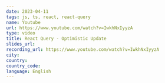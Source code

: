 ```yaml
---
date: 2023-04-11
tags: js, ts, react, react-query
name: Youtube
url: https://www.youtube.com/watch?v=IwkhNxIyyzA
type: video
title: React Query - Optimistic Update
slides_url:
recording_url: https://www.youtube.com/watch?v=IwkhNxIyyzA
city:
country:
country_code:
language: English
---
```

